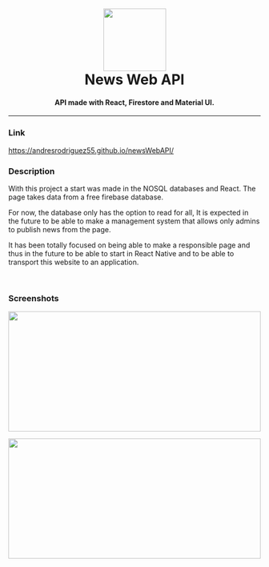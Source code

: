 <h1 align="center">
  <a ><img src="https://drive.google.com/uc?id=1ZgkM4igSuSH8zfQc94LMCRD-OZAeUlta"  height="125px"></a>
  <br>
  News Web API
  <br>
</h1>

<h4 align="center">API made with React, Firestore and Material UI.</h4>

----
### Link

https://andresrodriguez55.github.io/newsWebAPI/

### Description

With this project a start was made in the NOSQL databases and React. The page takes data from a free firebase database.

For now, the database only has the option to read for all,
It is expected in the future to be able to make a management system that allows only admins to publish news from the page.

It has been totally focused on being able to make a responsible page and thus in the future to be able to start in React Native and to be able to transport this website to an application.

<br/>

### Screenshots

<a><img src="https://drive.google.com/uc?id=1OM8RVNQUM_xfsRE0WqBnROGkcvr5uNw3" width="100%" height="240px"></a>

<a ><img src="https://drive.google.com/uc?id=1NLbVr0t3DHSqzMpbZTQDLGbFPc56xL8E"  width="100%" height="240px"></a>

